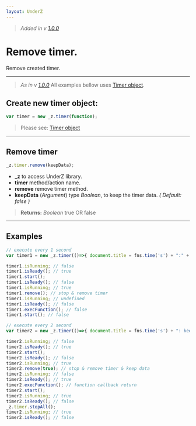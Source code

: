 ```yaml
---
layout: UnderZ
---
```

> _Added in v [1.0.0](https://github.com/mPhpMaster/UnderZ/tree/1.0.0)_

# Remove timer.
Remove created timer.

***


> _As in v [1.0.0](https://github.com/mPhpMaster/UnderZ/tree/1.0.0)_
> All examples bellow uses [Timer object](http://hlack.xyz/UnderZ/-timer()#timer-object).

## Create new timer object:
```js
var timer = new _z.timer(function);
```
> Please see: [Timer object](http://hlack.xyz/UnderZ/-timer()#timer-object)


***



## Remove timer
```js
_z.timer.remove(keepData);
```

* **_z** to access UnderZ library.
* **timer** method/action name.
* **remove** remove timer method.
* **keepData** (_Argument_) type _Boolean_, to keep the timer data. _( Default: false )_

> **Returns:** _Boolean_ true OR false


***


## Examples

```js
// execute every 1 second
var timer1 = new _z.timer(()=>{ document.title = fns.time('s') + ":" + fns.time('m'); }, 1000);

timer1.isRunning; // false
timer1.isReady(); // true
timer1.start();
timer1.isReady(); // false
timer1.isRunning; // true
timer1.remove(); // stop & remove timer
timer1.isRunning; // undefined
timer1.isReady(); // false
timer1.execFunction(); // false
timer1.start(); // false

// execute every 2 second
var timer2 = new _z.timer(()=>{ document.title = fns.time('s') + ": keepData Test"; }, 2000);

timer2.isRunning; // false
timer2.isReady(); // true
timer2.start();
timer2.isReady(); // false
timer2.isRunning; // true
timer2.remove(true); // stop & remove timer & keep data
timer2.isRunning; // false
timer2.isReady(); // true
timer2.execFunction(); // function callback return
timer2.start();
timer2.isRunning; // true
timer2.isReady(); // false
_z.timer.stopAll();
timer2.isRunning; // true
timer2.isReady(); // false
```
